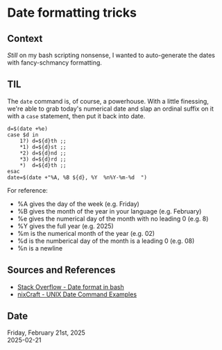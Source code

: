 # Date formatting tricks

## Context
_Still_ on my bash scripting nonsense, I wanted to auto-generate the dates with fancy-schmancy formatting. 

## TIL
The `date` command is, of course, a powerhouse. With a little finessing, we're able to grab today's numerical date and slap an ordinal suffix on it with a `case` statement, then put it back into date. 

```
d=$(date +%e)
case $d in
    1?) d=${d}th ;;
    *1) d=${d}st ;;
    *2) d=${d}nd ;;
    *3) d=${d}rd ;;
    *)  d=${d}th ;;
esac
date=$(date +"%A, %B ${d}, %Y  %n%Y-%m-%d  ")
```

For reference:
* %A gives the day of the week (e.g. Friday)
* %B gives the month of the year in your language (e.g. February)
* %e gives the numerical day of the month with no leading 0 (e.g. 8)
* %Y gives the full year (e.g. 2025)
* %m is the numerical month of the year (e.g. 02)
* %d is the numberical day of the month is a leading 0 (e.g. 08)
* %n is a newline

## Sources and References
* [Stack Overflow - Date format in bash](https://stackoverflow.com/questions/40607925/date-format-in-bash-cases)
* [nixCraft - UNIX Date Command Examples](https://www.cyberciti.biz/faq/unix-date-command-howto-see-set-date-time/) 

## Date
Friday, February 21st, 2025  
2025-02-21  
